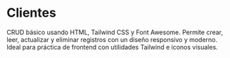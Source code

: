 # Clientes
CRUD básico usando HTML, Tailwind CSS y Font Awesome. Permite crear, leer, actualizar y eliminar registros con un diseño responsivo y moderno. Ideal para práctica de frontend con utilidades Tailwind e iconos visuales.
